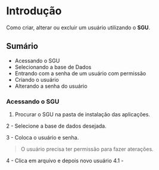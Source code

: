# Introdução

Como criar, alterar ou excluir um usuário utilizando o **SGU**.

## Sumário

-  Acessando o SGU
- Selecionando a base de Dados
- Entrando com a senha de um usuário com permissão
- Criando o usuário
- Alterando a senha do usuário



### Acessando o SGU

1.  Procurar o SGU na pasta de instalação das aplicações.
    
2 - Selecione a base de dados desejada.

3 - Coloca o usuário e senha.
> O usuário precisa ter permissão para fazer aterações.

4 - Clica em arquivo e depois novo usuário
4.1 - 
